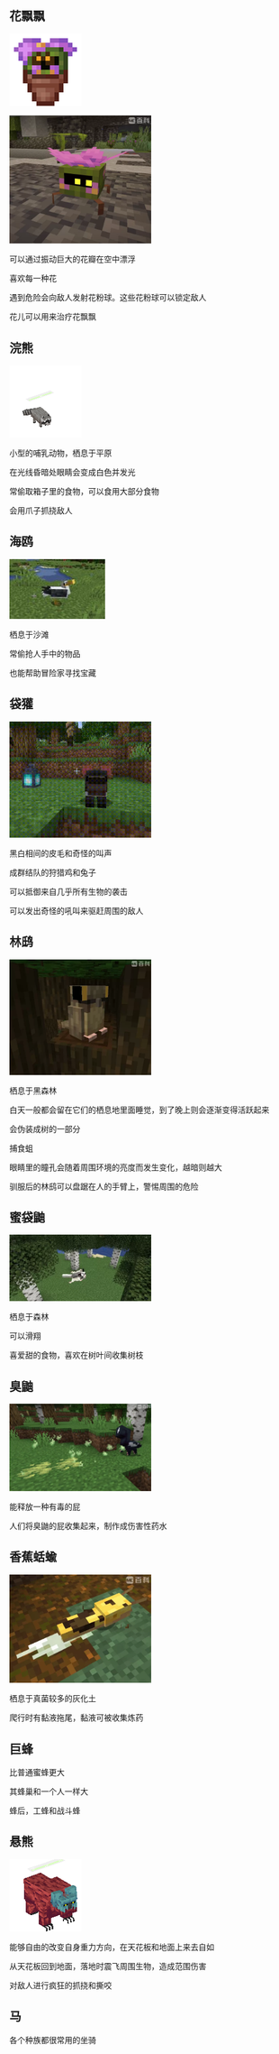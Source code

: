 ## 花飘飘
![Alt text](image.png)

<img src="image-1.png" width=50%>

可以通过振动巨大的花瓣在空中漂浮

喜欢每一种花

遇到危险会向敌人发射花粉球。这些花粉球可以锁定敌人

花儿可以用来治疗花飘飘

## 浣熊
![Alt text](image2.png)

小型的哺乳动物，栖息于平原

在光线昏暗处眼睛会变成白色并发光

常偷取箱子里的食物，可以食用大部分食物

会用爪子抓挠敌人

## 海鸥
![Alt text](image-12.png)

栖息于沙滩

常偷抢人手中的物品

也能帮助冒险家寻找宝藏

## 袋獾
<img src="daihuan.gif" width=50%>

黑白相间的皮毛和奇怪的叫声

成群结队的狩猎鸡和兔子

可以抵御来自几乎所有生物的袭击

可以发出奇怪的吼叫来驱赶周围的敌人

## 林鸱
<img src="image13.png" width=50%>

栖息于黑森林

白天一般都会留在它们的栖息地里面睡觉，到了晚上则会逐渐变得活跃起来

会伪装成树的一部分

捕食蛆

眼睛里的瞳孔会随着周围环境的亮度而发生变化，越暗则越大

驯服后的林鸱可以盘踞在人的手臂上，警惕周围的危险

## 蜜袋鼬
<img src="image-13.png" width=50%>

栖息于森林

可以滑翔

喜爱甜的食物，喜欢在树叶间收集树枝

## 臭鼬
<img src="image3.png" width=50%>

能释放一种有毒的屁

人们将臭鼬的屁收集起来，制作成伤害性药水

## 香蕉蛞蝓
<img src="image-2.png" width=50%>

栖息于真菌较多的灰化土

爬行时有黏液拖尾，黏液可被收集炼药

## 巨蜂
比普通蜜蜂更大

其蜂巢和一个人一样大

蜂后，工蜂和战斗蜂

## 悬熊
![Alt text](image-3.png)

能够自由的改变自身重力方向，在天花板和地面上来去自如

从天花板回到地面，落地时震飞周围生物，造成范围伤害

对敌人进行疯狂的抓挠和撕咬

## 马
各个种族都很常用的坐骑
